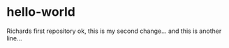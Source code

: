 # hello-world
Richards first repository
ok, this is my second change...
and this is another line...
